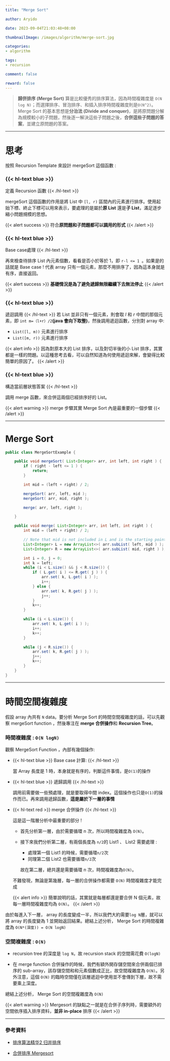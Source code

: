 ```yaml
---
title: "Merge Sort"

author: Aryido

date: 2023-09-04T21:03:48+08:00

thumbnailImage: /images/algorithm/merge-sort.jpg

categories:
- algorithm

tags:
- recursion

comment: false

reward: false
---
```

<!--BODY-->
> **歸併排序 (Merge Sort)** 算是比較優秀的排序算法，因為時間複雜度是 ```O(N log N)```；而選擇排序、冒泡排序、和插入排序時間複雜度則是```O(N^2)```。 Merge Sort 的基本思想是**分治法 (Divide and conquer)**，是將原問題分解為規模較小的子問題，然後逐一解決這些子問題之後，**合併這些子問題的答案**，並建立原問題的答案。

<!--more-->
---

# 思考
按照 Recursion Template 來設計 mergeSort 這個函數 :


### {{< hl-text blue >}}
定義 Recursion 函數
{{< /hl-text >}}

mergeSort 這個函數的作用是將 List 中 ```[l, r)``` 區間內的元素進行排序。使用起始下標、終止下標可以用來表示，要處理的是屬於**原 List** 還是**子 List**，滿足逐步縮小問題規模的思想。

{{< alert success >}}
符合**原問題和子問題都可以調用的形式**
{{< /alert >}}
### {{< hl-text blue >}}
Base case處理
{{< /hl-text >}}

再來檢查待排序 List 內元素個數，看看是否小於等於 1，即  ```r-l <= 1 ```。如果是的話就是 Base case ! 代表 array 只有一個元素，那麼不用排序了，因為這本身就是有序，直接返回。

{{< alert success >}}
**基礎情況是為了避免遞歸無限繼續下去無法停止**
{{< /alert >}}


### {{< hl-text blue >}}
遞迴調用
{{< /hl-text >}}
若 List 並非只有一個元素，則會取 *l* 和 *r* 中間的那個元素，即  ```int m=（l+r）/2```**(java 會向下取整)**，然後調用遞迴函數，分別對 array 中:
- ```List([l, m))``` 元素進行排序
- ```List([m, r))``` 元素進行排序

{{< alert info >}}
因為對原本大的 List 排序，以及對切半後的小 List 排序，其實都是一樣的問題。以這種思考去看，可以自然知道為何使用遞迴來解，會變得比較簡單的原因了。
{{< /alert >}}

### {{< hl-text blue >}}
構造當前層狀態答案
{{< /hl-text >}}

調用 merge 函數，來合併這兩個已經排序好的 List。

{{< alert warning >}}
merge 步驟其實 Merge Sort 內是最重要的一個步驟
{{< /alert >}}

---

# Merge Sort

```java
public class MergeSortExample {

	public void mergeSort( List<Integer> arr, int left, int right ) {
		if ( right - left <= 1 ) {
			return;
		}

		int mid = (left + right) / 2;

		mergeSort( arr, left, mid );
		mergeSort( arr, mid, right );

		merge( arr, left, right );

	}

	public void merge( List<Integer> arr, int left, int right ) {
		int mid = (left + right) / 2;

		// Note that mid is not included in L and is the starting point for R
		List<Integer> L = new ArrayList<>( arr.subList( left, mid ) );
		List<Integer> R = new ArrayList<>( arr.subList( mid, right ) );

		int i = 0, j = 0;
		int k = left;
		while (i < L.size() && j < R.size()) {
			if ( L.get( i ) <= R.get( j ) ) {
				arr.set( k, L.get( i ) );
				i++;
			} else {
				arr.set( k, R.get( j ) );
				j++;
			}
			k++;
		}

		while (i < L.size()) {
			arr.set( k, L.get( i ) );
			i++;
			k++;
		}

		while (j < R.size()) {
			arr.set( k, R.get( j ) );
			j++;
			k++;
		}
	}
}
```
---

# 時間空間複雜度
假設 array 內共有 ```N``` data。要分析 Merge Sort 的時間空間複雜度的話，可以先觀察 mergeSort function ，然後專注在 **merge 合併操作**和 **Recursion Tree**。

### 時間複雜度 : ```O(N logN)```

觀察 MergeSort Function ，內部有幾個操作:

- {{< hl-text blue >}}
Base case 計算:
{{< /hl-text >}}

	當 Array 長度是 1 時，本身就是有序的，判斷這件事情，是```O(1)```的操作

- {{< hl-text blue >}}
遞歸調用
{{< /hl-text >}}

	調用前需要做一些預處理，就是要取得中間 index。這個操作也只是```O(1)```的操作而已。再來調用遞歸函數，**這是屬於下一層的事情**

- {{< hl-text red >}}
merge 合併操作
{{< /hl-text >}}

  這是這一階層分析中最重要的部分 !
	- 首先分析第一層，由於需要循環 n 次，所以時間複雜度為 ```O(N)```。
	- 接下來我們分析第二層，有兩個長度為 ```n/2```的 List1 、 List2 需要處理 :
    	- 處理第一個  List1 的時候，需要循環```n/2```次
    	- 同理第二個 List2 也需要循環```n/2```次

		故在第二層，總共還是需要循環 n 次，時間複雜度為```O(N)```。

	不難發現，無論是第幾層，每一層的合併操作都需要 ```O(N)``` 時間複雜度才能完成

	{{< alert info >}}
簡單說明的話，其實就是每層都還是要合併 N 個元素，故每一層時間複雜度均為 ```O(N)```。
	{{< /alert >}}


由於每進入下一層， array 的長度變成一半，所以我們大約需要```log N```層，就可以將 array 的長度變為 1 並開始返回結果。總結上述分析， Merge Sort 的時間複雜度為 ```O(N*(深度)) = O(N logN)```


### 空間複雜度 :  ```O(N)```
- recursion tree 的深度是 ```log N```，故 recursion stack 的空間需花費 ```O(logN)```

- 在 merge function 合併操作的時候，我們有額外開存儲空間來合併兩個已排序的 sub-array，該存儲空間和和元素個數成正比，故空間複雜度為 ```O(N)```。另外注意，這個 ```O(N)``` 的臨時空間僅在該層遞迴中使用並不會傳到下層，故不需要乘上深度。

總結上述分析， Merge Sort 的空間複雜度為 ```O(N)```

{{< alert warning >}}
Mergesort 的缺點之一就是在合併子序列時，需要額外的空間依序插入排序資料，**並非 in-place** 排序
{{< /alert >}}


---

### 參考資料

- [排序算法精华2 归并排序](https://www.youtube.com/watch?v=KAgkvtKMbwY)

- [合併排序 Mergesort](https://rust-algo.club/sorting/mergesort/)



